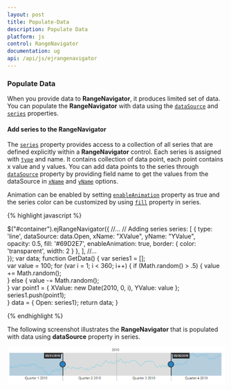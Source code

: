```yaml
---
layout: post
title: Populate-Data
description: Populate Data
platform: js
control: RangeNavigator
documentation: ug
api: /api/js/ejrangenavigator
---
```


### Populate Data

When you provide data to **RangeNavigator**, it produces limited set of data. You can populate the **RangeNavigator** with data using the [`dataSource`](../api/ejrangenavigator#members:datasource) and [`series`](../api/ejrangenavigator#members:series) properties.

#### Add series to the RangeNavigator

The [`series`](../api/ejrangenavigator#members:series) property provides access to a collection of all series that are defined explicitly within a **RangeNavigator** control. Each series is assigned with [`type`](../api/ejrangenavigator#members:type) and name. It contains collection of data point, each point contains x value and y values. You can add data points to the series through [`dataSource`](../api/ejrangenavigator#members:datasource) property by providing field name to get the values from the dataSource in [`xName`](../api/ejrangenavigator#members:xname) and [`yName`](../api/ejrangenavigator#members:yname) options.

Animation can be enabled by setting [`enableAnimation`](../api/ejrangenavigator#members:enableAnimation) property as true and the series color can be customized by using [`fill`](../api/ejrangenavigator#members:fill) property in series. 

{% highlight javascript %}


$("#container").ejRangeNavigator({
   //...
    // Adding series
     series: [
                {
                  type: 'line',
                  dataSource: data.Open, xName: "XValue", yName: "YValue",                     
                  opacity: 0.5, fill: '#69D2E7',
                  enableAnimation: true,
                  border: { color: 'transparent', width: 2 }
                },
             ],
    //...	
  });
  var data;
        function GetData() {
            var series1 = [];       
            var value = 100;
            for (var i = 1; i < 360; i++) {
                if (Math.random() > .5) {
                    value += Math.random();                 
                } else {
                    value -= Math.random();           
                }
                var point1 = { XValue: new Date(2010, 0, i), YValue: value };               
                series1.push(point1);             
            }
            data = { Open: series1};
            return data;
        }


{% endhighlight %}


The following screenshot illustrates the **RangeNavigator** that is populated with data using **dataSource** property in series.

![](/js/RangeNavigator/Populate-Data_images/Populate-Data_img1.png) 

